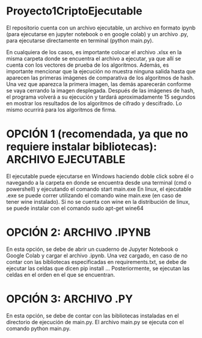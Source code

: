 # Proyecto1CriptoEjecutable

El repositorio cuenta con un archivo ejecutable, un archivo en formato ipynb (para ejecutarse en jupyter notebook o en google colab) y un archivo .py, para ejecutarse directamente en terminal (python main.py).

En cualquiera de los casos, es importante colocar el archivo .xlsx en la misma carpeta donde se encuentra el archivo a ejecutar, ya que allí se cuenta con los vectores de prueba de los algoritmos. Además, es importante
mencionar que la ejecución no muestra ninguna salida hasta que aparecen las primeras imágenes de comparativa de los algoritmos de hash. Una vez que aparezca la primera imagen, las demás aparecerán conforme se vaya cerrando la imagen desplegada.
Después de las imágenes de hash, el programa volverá a su ejecución y tardará aproximadamente 15 segundos en mostrar los resultados de los algoritmos de cifrado y descifrado. Lo mismo ocurrirá para los algoritmos de firma. 


# OPCIÓN 1 (recomendada, ya que no requiere instalar bibliotecas):  ARCHIVO EJECUTABLE
  El ejecutable puede ejecutarse en Windows haciendo doble click sobre él o navegando a la carpeta en donde se encuentra desde una terminal (cmd o powershell) y ejecutando el comando start main.exe
  En linux, el ejecutable .exe se puede correr utilizando el comando wine main.exe (en caso de tener wine instalado). Si no se cuenta con wine en la distribución de linux, se puede instalar con el comando sudo apt-get wine64
  
# OPCIÓN 2: ARCHIVO .IPYNB
  En esta opción, se debe de abrir un cuaderno de Jupyter Notebook o Google Colab y cargar el archivo .ipynb. Una vez cargado, en caso de no contar con las bibliotecas especificadas en requirements.txt, se debe de 
  ejecutar las celdas que dicen pip install ... Posteriormente, se ejecutan las celdas en el orden en el que se encuentran.
  
 # OPCIÓN 3: ARCHIVO .PY
  En esta opción, se debe de contar con las bibliotecas instaladas en el directorio de ejecución de main.py. El archivo main.py se ejecuta con el comando python main.py. 
